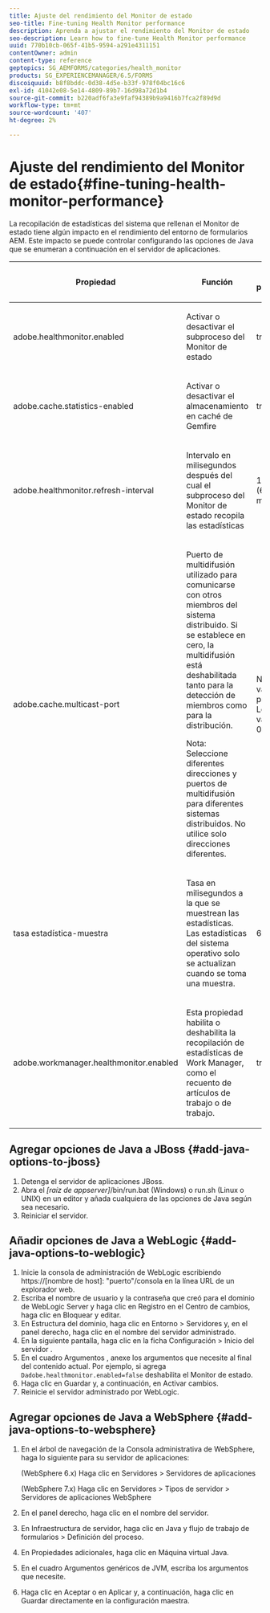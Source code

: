 ```yaml
---
title: Ajuste del rendimiento del Monitor de estado
seo-title: Fine-tuning Health Monitor performance
description: Aprenda a ajustar el rendimiento del Monitor de estado
seo-description: Learn how to fine-tune Health Monitor performance
uuid: 770b10cb-065f-41b5-9594-a291e4311151
contentOwner: admin
content-type: reference
geptopics: SG_AEMFORMS/categories/health_monitor
products: SG_EXPERIENCEMANAGER/6.5/FORMS
discoiquuid: b8f8bddc-0d38-4d5e-b33f-978f04bc16c6
exl-id: 41042e08-5e14-4809-89b7-16d98a72d1b4
source-git-commit: b220adf6fa3e9faf94389b9a9416b7fca2f89d9d
workflow-type: tm+mt
source-wordcount: '407'
ht-degree: 2%

---
```


# Ajuste del rendimiento del Monitor de estado{#fine-tuning-health-monitor-performance}

La recopilación de estadísticas del sistema que rellenan el Monitor de estado tiene algún impacto en el rendimiento del entorno de formularios AEM. Este impacto se puede controlar configurando las opciones de Java que se enumeran a continuación en el servidor de aplicaciones.

<table>
 <thead>
  <tr>
   <th><p>Propiedad</p></th>
   <th><p>Función</p></th>
   <th><p>Valor predeterminado</p></th>
  </tr>
 </thead>
 <tbody>
  <tr>
   <td><p>adobe.healthmonitor.enabled</p></td>
   <td><p>Activar o desactivar el subproceso del Monitor de estado</p></td>
   <td><p>true</p></td>
  </tr>
  <tr>
   <td><p>adobe.cache.statistics-enabled</p></td>
   <td><p>Activar o desactivar el almacenamiento en caché de Gemfire</p></td>
   <td><p>true</p></td>
  </tr>
  <tr>
   <td><p>adobe.healthmonitor.refresh-interval</p></td>
   <td><p>Intervalo en milisegundos después del cual el subproceso del Monitor de estado recopila las estadísticas</p></td>
   <td><p>10 minutos (600.000 milisegundos)</p></td>
  </tr>
  <tr>
   <td><p>adobe.cache.multicast-port</p></td>
   <td><p>Puerto de multidifusión utilizado para comunicarse con otros miembros del sistema distribuido. Si se establece en cero, la multidifusión está deshabilitada tanto para la detección de miembros como para la distribución. </p><p>Nota: Seleccione diferentes direcciones y puertos de multidifusión para diferentes sistemas distribuidos. No utilice solo direcciones diferentes.</p></td>
   <td><p>No hay ningún valor predeterminado. Los valores válidos van del 0 al 65535.</p></td>
  </tr>
  <tr>
   <td><p>tasa estadística-muestra</p></td>
   <td><p>Tasa en milisegundos a la que se muestrean las estadísticas. Las estadísticas del sistema operativo solo se actualizan cuando se toma una muestra.</p></td>
   <td><p>600000</p></td>
  </tr>
  <tr>
   <td><p>adobe.workmanager.healthmonitor.enabled</p></td>
   <td><p>Esta propiedad habilita o deshabilita la recopilación de estadísticas de Work Manager, como el recuento de artículos de trabajo o de trabajo.</p></td>
   <td><p>true</p></td>
  </tr>
 </tbody>
</table>

## Agregar opciones de Java a JBoss {#add-java-options-to-jboss}

1. Detenga el servidor de aplicaciones JBoss.
1. Abra el *[raíz de appserver]*/bin/run.bat (Windows) o run.sh (Linux o UNIX) en un editor y añada cualquiera de las opciones de Java según sea necesario.
1. Reiniciar el servidor.

## Añadir opciones de Java a WebLogic {#add-java-options-to-weblogic}

1. Inicie la consola de administración de WebLogic escribiendo https://[nombre de host]: &quot;puerto&quot;/consola en la línea URL de un explorador web.
1. Escriba el nombre de usuario y la contraseña que creó para el dominio de WebLogic Server y haga clic en Registro en el Centro de cambios, haga clic en Bloquear y editar.
1. En Estructura del dominio, haga clic en Entorno > Servidores y, en el panel derecho, haga clic en el nombre del servidor administrado.
1. En la siguiente pantalla, haga clic en la ficha Configuración > Inicio del servidor .
1. En el cuadro Argumentos , anexe los argumentos que necesite al final del contenido actual. Por ejemplo, si agrega `Dadobe.healthmonitor.enabled=false` deshabilita el Monitor de estado.
1. Haga clic en Guardar y, a continuación, en Activar cambios.
1. Reinicie el servidor administrado por WebLogic.

## Agregar opciones de Java a WebSphere {#add-java-options-to-websphere}

1. En el árbol de navegación de la Consola administrativa de WebSphere, haga lo siguiente para su servidor de aplicaciones:

   (WebSphere 6.x) Haga clic en Servidores > Servidores de aplicaciones

   (WebSphere 7.x) Haga clic en Servidores > Tipos de servidor > Servidores de aplicaciones WebSphere

1. En el panel derecho, haga clic en el nombre del servidor.
1. En Infraestructura de servidor, haga clic en Java y flujo de trabajo de formularios > Definición del proceso.
1. En Propiedades adicionales, haga clic en Máquina virtual Java.
1. En el cuadro Argumentos genéricos de JVM, escriba los argumentos que necesite.
1. Haga clic en Aceptar o en Aplicar y, a continuación, haga clic en Guardar directamente en la configuración maestra.
